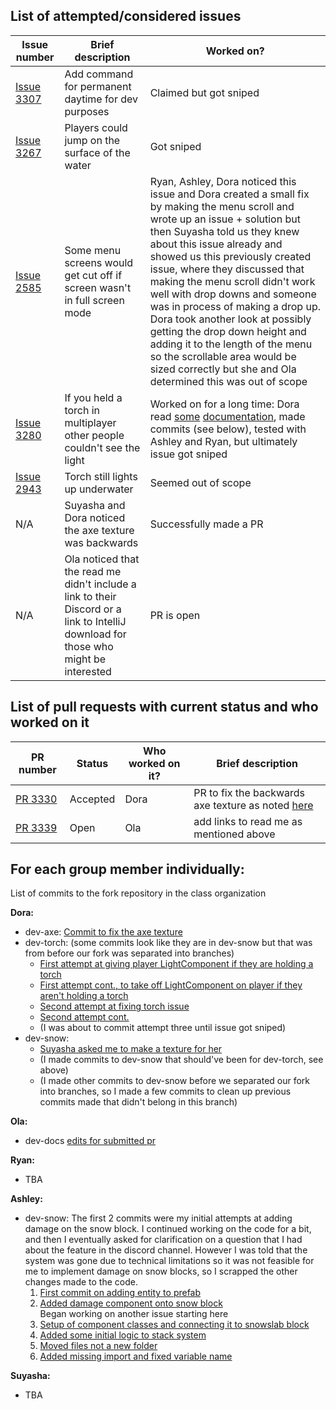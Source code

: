## List of attempted/considered issues 
<include brief comment stating if you decided to work on it or not and how successful the work was>
<include link in issue number>


Issue number | Brief description | Worked on?
--- | --- | --- 
[Issue 3307](https://github.com/MovingBlocks/Terasology/issues/3307) | Add command for permanent daytime for dev purposes | Claimed but got sniped
[Issue 3267](https://github.com/MovingBlocks/Terasology/issues/3267) | Players could jump on the surface of the water | Got sniped
[Issue 2585](https://github.com/MovingBlocks/Terasology/issues/2585) | Some menu screens would get cut off if screen wasn't in full screen mode | Ryan, Ashley, Dora noticed this issue and Dora created a small fix by making the menu scroll and wrote up an issue + solution but then Suyasha told us they knew about this issue already and showed us this previously created issue, where they discussed that making the menu scroll didn't work well with drop downs and someone was in process of making a drop up. Dora took another look at possibly getting the drop down height and adding it to the length of the menu so the scrollable area would be sized correctly but she and Ola determined this was out of scope
[Issue 3280](https://github.com/MovingBlocks/Terasology/issues/3280) | If you held a torch in multiplayer other people couldn't see the light | Worked on for a long time: Dora read [some](https://metaterasology.github.io/docs/developing/networkMultiplayer/networkEvents.html) [documentation](https://metaterasology.github.io/docs/developing/entitySystem/events.html?highlight=receiveevent), made commits (see below), tested with Ashley and Ryan, but ultimately issue got sniped
[Issue 2943](https://github.com/MovingBlocks/Terasology/issues/2943) | Torch still lights up underwater | Seemed out of scope
N/A | Suyasha and Dora noticed the axe texture was backwards | Successfully made a PR
N/A| Ola noticed that the read me didn't include a link to their Discord or a link to IntelliJ download for those who might be interested| PR is open

## List of pull requests with current status and who worked on it
<!-- Status options: accepted, rejected, still waiting, making changes, etc-->
<include link in PR number>


PR number | Status | Who worked on it? | Brief description 
--- | --- | --- | ---
[PR 3330](https://github.com/MovingBlocks/Terasology/pull/3330) | Accepted | Dora | PR to fix the backwards axe texture as noted [here](https://github.com/MovingBlocks/Terasology/pull/2876)
[PR 3339](https://github.com/MovingBlocks/Terasology/pull/3339#issuecomment-384012084)| Open | Ola |add links to read me as mentioned above

## For each group member individually: 
List of commits to the fork repository in the class organization

**Dora:** 
- dev-axe: [Commit to fix the axe texture](https://github.com/nyu-ossd-s18/Terasology/commit/3f1a7362c11be845093400d43acf979c663f896d)
- dev-torch: (some commits look like they are in dev-snow but that was from before our fork was separated into branches)
  - [First attempt at giving player LightComponent if they are holding a torch](https://github.com/nyu-ossd-s18/Terasology/commit/619842f2501b9932dd72398996c6274aec775bb9)
  - [First attempt cont., to take off LightComponent on player if they aren't holding a torch](https://github.com/nyu-ossd-s18/Terasology/commit/1f55a33549bcd7c361debfe957e1e3d9cf1f0605)
  - [Second attempt at fixing torch issue](https://github.com/nyu-ossd-s18/Terasology/commit/622dc57ff1b1ee87e9570ebe08c759338cd6127b)
  - [Second attempt cont.](https://github.com/nyu-ossd-s18/Terasology/commit/f11232811ab65de761938a3c89f60f1c486d67a4)
  - (I was about to commit attempt three until issue got sniped)
- dev-snow:
  - [Suyasha asked me to make a texture for her](https://github.com/nyu-ossd-s18/Terasology/commit/d93049deaaa80899c4e92f0820b0a8808cd34ecc)
  - (I made commits to dev-snow that should've been for dev-torch, see above)
  - (I made other commits to dev-snow before we separated our fork into branches, so I made a few commits to clean up previous commits made that didn't belong in this branch) 

**Ola:**
- dev-docs [edits for submitted pr](https://github.com/nyu-ossd-s18/Terasology/commit/8106634720bfdf5598be823dcd1fb1ee848660fc)

**Ryan:**
- TBA

**Ashley:**
- dev-snow: 
The first 2 commits were my initial attempts at adding damage on the snow block. I continued working on the code for a bit, and then I eventually asked for clarification on a question that I had about the feature in the discord channel. However I was told that the system was gone due to technical limitations so it was not feasible for me to implement damage on snow blocks, so I scrapped the other changes made to the code.  
  1. [First commit on adding entity to prefab](https://github.com/nyu-ossd-s18/Terasology/commit/1e727ba8959a49653c2b37a98aaded1a20395036) 
  2. [Added damage component onto snow block](https://github.com/nyu-ossd-s18/Terasology/commit/837519fe52aa71184e9e31f2108a32393e4a185d)  
Began working on another issue starting here 
  3. [Setup of component classes and connecting it to snowslab block](https://github.com/nyu-ossd-s18/Terasology/commit/db27a5d8a65c8cbd879c3384568c1ca25ba642de) 
  4. [Added some initial logic to stack system](https://github.com/nyu-ossd-s18/Terasology/commit/75c6bbef859188bc9b29fd1e49a7f4f6e1ef2733)
  5. [Moved files not a new folder](https://github.com/nyu-ossd-s18/Terasology/commit/33319f0c8cb074b6b6b4abbab9c8d2eac350c630) 
  6. [Added missing import and fixed variable name](https://github.com/nyu-ossd-s18/Terasology/commit/5ecee086d6e284947f7d62b10517455f4fb35ced)
  

**Suyasha:**
- TBA
